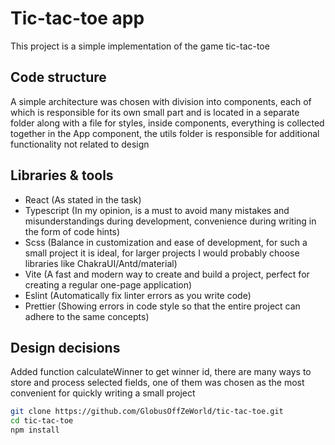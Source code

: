 # Tic-tac-toe app

This project is a simple implementation of the game tic-tac-toe

## Code structure

A simple architecture was chosen with division into components, each of which is responsible for its own small part and is located in a separate folder along with a file for styles, inside components, everything is collected together in the App component, the utils folder is responsible for additional functionality not related to design

## Libraries & tools

- React (As stated in the task) 
- Typescript (In my opinion, is a must to avoid many mistakes and misunderstandings during development, convenience during writing in the form of code hints)
- Scss (Balance in customization and ease of development, for such a small project it is ideal, for larger projects I would probably choose libraries like ChakraUI/Antd/material)
- Vite (A fast and modern way to create and build a project, perfect for creating a regular one-page application)
- Eslint (Automatically fix linter errors as you write code)
- Prettier (Showing errors in code style so that the entire project can adhere to the same concepts)


## Design decisions

Added function calculateWinner to get winner id, there are many ways to store and process selected fields, one of them was chosen as the most convenient for quickly writing a small project

```bash
git clone https://github.com/GlobusOffZeWorld/tic-tac-toe.git
cd tic-tac-toe
npm install
```
